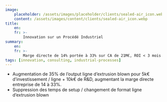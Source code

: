 ```yaml
---
image:
    placeholder: /assets/images/placeholder/clients/sealed-air_icon.webp
    content: /assets/images/content/clients/sealed-air_icon.webp
title:
    en: 
    fr: >-
        Innovation sur un Procédé Industriel
summary:
    en: 
    fr: >-
        Marge directe de 14% portée à 33% sur CA de 21M€, ROI < 3 mois.
tags: [innovation, consulting, industrial-processes]
---
```

<ul>
	<li>Augmentation de 35% de l’output ligne d’extrusion blown pour 5k€ d’investissement / ligne + 10k€ de R&D, augmentant la marge directe entreprise  de 14 à 33%.</li>
	<li>Suppression des temps de setup / changement de format ligne d’extrusion blown</li>
</ul>
